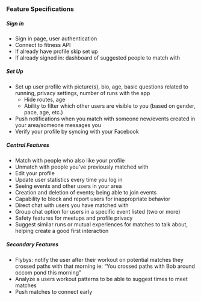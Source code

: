 ### Feature Specifications

##### Sign in 
* Sign in page, user authentication
* Connect to fitness API
* If already have profile skip set up 
* If already signed in: dashboard of suggested people to match with 

##### Set Up 
* Set up user profile with picture(s), bio, age, basic questions related to running, privacy settings, number of runs with the app
    * Hide routes, age 
    * Ability to filter which other users are visible to you (based on gender, pace, age, etc.)
* Push notifications when you match with someone new/events created in your area/someone messages you
* Verify your profile by syncing with your Facebook

##### Central Features
* Match with people who also like your profile
* Unmatch with people you’ve previously matched with
* Edit your profile
* Update user statistics every time you log in 
* Seeing events and other users in your area
* Creation and deletion of events; being able to join events
* Capability to block and report users for inappropriate behavior
* Direct chat with users you have matched with
* Group chat option for users in a specific event listed (two or more)
* Safety features for meetups and profile privacy
* Suggest similar runs or mutual experiences for matches to talk about, helping create a good first interaction


##### Secondary Features

* Flybys: notify the user after their workout on potential matches they crossed paths with that morning ie: “You crossed paths with Bob around occom pond this morning” 
* Analyze a users workout patterns to be able to suggest times to meet matches 
* Push matches to connect early

